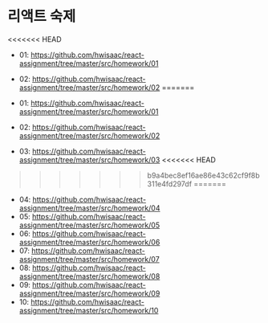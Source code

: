 # 리액트 숙제
<<<<<<< HEAD
- 01: https://github.com/hwisaac/react-assignment/tree/master/src/homework/01
- 02: https://github.com/hwisaac/react-assignment/tree/master/src/homework/02
=======

- 01: https://github.com/hwisaac/react-assignment/tree/master/src/homework/01
- 02: https://github.com/hwisaac/react-assignment/tree/master/src/homework/02
- 03: https://github.com/hwisaac/react-assignment/tree/master/src/homework/03
<<<<<<< HEAD
>>>>>>> b9a4bec8ef16ae86e43c62cf9f8b311e4fd297df
=======
- 04: https://github.com/hwisaac/react-assignment/tree/master/src/homework/04
- 05: https://github.com/hwisaac/react-assignment/tree/master/src/homework/05
- 06: https://github.com/hwisaac/react-assignment/tree/master/src/homework/06
- 07: https://github.com/hwisaac/react-assignment/tree/master/src/homework/07
- 08: https://github.com/hwisaac/react-assignment/tree/master/src/homework/08
- 09: https://github.com/hwisaac/react-assignment/tree/master/src/homework/09
- 10: https://github.com/hwisaac/react-assignment/tree/master/src/homework/10
